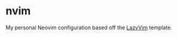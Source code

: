 # nvim

My personal Neovim configuration based off the [LazyVim](https://github.com/LazyVim/LazyVim) template.
